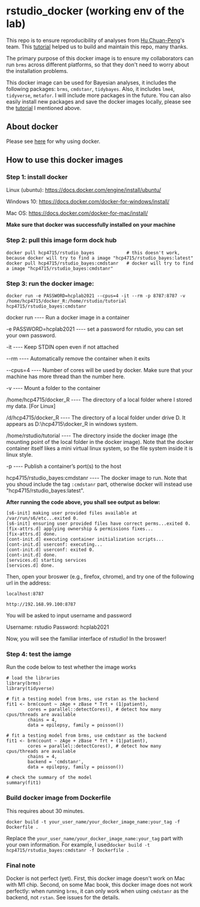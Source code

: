 # rstudio_docker (working env of the lab)

This repo is to ensure reproducibility of analyses from [Hu Chuan-Peng](https://huchuanpeng.com/)'s team. This [tutorial](http://ropenscilabs.github.io/r-docker-tutorial/) helped us to build and maintain this repo, many thanks.

The primary purpose of this docker image is to ensure my collaborators can run `brms` across different platforms, so that they don't need to worry about the installation problems.

This docker image can be used for Bayesian analyses, it includes the following packages: `brms`, `cmdstanr`, `tidybayes`. Also, it includes `lme4`, `tidyverse`, `metafor`. I will include more packages in the future. You can also easily install new packages and save the docker images locally, please see the [tutorial](http://ropenscilabs.github.io/r-docker-tutorial/) I mentioned above.

## About docker

Please see [here](https://www.docker.com/resources/what-container) for why using docker.

## How to use this docker images

### Step 1: install docker

Linux (ubuntu): https://docs.docker.com/engine/install/ubuntu/

Windows 10: https://docs.docker.com/docker-for-windows/install/

Mac OS: https://docs.docker.com/docker-for-mac/install/

**Make sure that docker was successfully installed on your machine**

### Step 2: pull this image form dock hub

```
docker pull hcp4715/rstudio_bayes            # this doesn't work, because docker will try to find a image "hcp4715/rstudio_bayes:latest"
docker pull hcp4715/rstudio_bayes:cmdstanr   # docker will try to find a image "hcp4715/rstudio_bayes:cmdstanr"
```

### Step 3: run the docker image:

```
docker run -e PASSWORD=hcplab2021 --cpus=4 -it --rm -p 8787:8787 -v /home/hcp4715/docker_R:/home/rstudio/tutorial hcp4715/rstudio_bayes:cmdstanr
```

docker run ---- Run a docker image in a container

-e PASSWORD=hcplab2021 ---- set a password for rstudio, you can set your own password.

-it ---- Keep STDIN open even if not attached

--rm ---- Automatically remove the container when it exits

--cpus=4 ---- Number of cores will be used by docker. Make sure that your machine has more thread than the number here.

-v ---- Mount a folder to the container

/home/hcp4715/docker_R ---- The directory of a local folder where I stored my data. [For Linux]

/d/hcp4715/docker_R ---- The directory of a local folder under drive D. It appears as D:\hcp4715\docker_R in windows system.

/home/rstudio/tutorial ---- The directory inside the docker image (the mounting point of the local folder in the docker image). Note that the docker container itself likes a mini virtual linux system, so the file system inside it is linux style.

-p ---- Publish a container’s port(s) to the host

hcp4715/rstudio_bayes:cmdstanr ---- The docker image to run. Note that you shoud include the tag `:cmdstanr` part, otherwise docker will instead use "hcp4715/rstudio_bayes:latest".

**After running the code above, you shall see output as below:**

```
[s6-init] making user provided files available at /var/run/s6/etc...exited 0.
[s6-init] ensuring user provided files have correct perms...exited 0.
[fix-attrs.d] applying ownership & permissions fixes...
[fix-attrs.d] done.
[cont-init.d] executing container initialization scripts...
[cont-init.d] userconf: executing... 
[cont-init.d] userconf: exited 0.
[cont-init.d] done.
[services.d] starting services
[services.d] done.
```

Then, open your broswer (e.g., firefox, chrome), and try one of the following url in the address:

`localhost:8787`

`http://192.168.99.100:8787`


You will be asked to input username and password

Username: rstudio
Password: hcplab2021

Now, you will see the familiar interface of rstudio! In the broswer!

### Step 4: test the iamge

Run the code below to test whether the image works
```
# load the libraries
library(brms)
library(tidyverse)

# fit a testing model from brms, use rstan as the backend
fit1 <- brm(count ~ zAge + zBase * Trt + (1|patient), 
	    cores = parallel::detectCores(), # detect how many cpus/threads are available
	    chains = 4,
        data = epilepsy, family = poisson())

# fit a testing model from brms, use cmdstanr as the backend
fit1 <- brm(count ~ zAge + zBase * Trt + (1|patient), 
	    cores = parallel::detectCores(), # detect how many cpus/threads are available
	    chains = 4,  
		backend = 'cmdstanr',
        data = epilepsy, family = poisson())

# check the summary of the model
summary(fit1)
```

### Build docker image from Dockerfile

This requires about 30 minutes.

```
docker build -t your_user_name/your_docker_image_name:your_tag -f Dockerfile .
```

Replace the `your_user_name/your_docker_image_name:your_tag` part with your own information. For example, I used`docker build -t hcp4715/rstudio_bayes:cmdstanr -f Dockerfile .`


### Final note

Docker is not perfect (yet). First, this docker image doesn't work on Mac with M1 chip. Second, on some Mac book, this docker image does not work perfectly: when running `brms`, it can only work when using `cmdstanr` as the backend, not `rstan`. See issues for the details. 